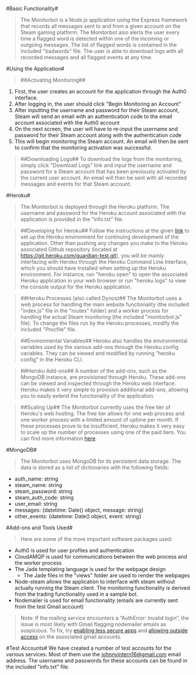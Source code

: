 #Basic Functionality#
>The Monitorbot is a Node.js application using the Express framework that records all messages sent to and from a given account on the Steam gaming platform. The Monitorbot also alerts the user every time a flagged word is detected within one of the incoming or outgoing messages. The list of flagged words is contained in the included "badwords" file. The user is able to download logs with all recorded messages and all flagged events at any time. 


#Using the Application#

> ##Activating Monitoring##
 1. First, the user creates an account for the application through the
    Auth0 interface. 
 2. After logging in, the user should click "Begin Monitoring an Account"
 3. After inputting the username and password for their Steam account, Steam will send an email with an authentication code to the email account associated with the Auth0 account
 4. On the next screen, the user will have to re-input the username and password for their Steam account along with the authentication code
 5. This will begin monitoring the Steam account. An email will then be sent to confirm that the monitoring activation was successful.

>##Downloading Logs##
To download the logs from the monitoring, simply click "Download Logs" link and input the username and password for a Steam account that has been previously activated by the current user account. An email will then be sent with all recorded messages and events for that Steam account. 

#Heroku#

>The Monitorbot is deployed through the Heroku platform. The username and password for the Heroku account associated with the application is provided in the "info.txt" file. 

>##Developing for Heroku##
Follow the instructions at the given [link](https://devcenter.heroku.com/articles/getting-started-with-nodejs#introduction) to set up the Heroku environment for continuing development of the application. Other than pushing any changes you make to the Heroku associated Github repository (located at https://git.heroku.com/guardian-test.git), you will be mainly interfacing with Heroku through the Heroku Command Line Interface, which you should have installed when setting up the Heroku environment. For instance, run "heroku open" to open the associated Heroku application in your web browser or run "heroku logs" to view the console output for the Heroku application.  

>##Heroku Processes (also called Dynos)##
The Monitorbot uses a web process for handling the main website functionality (the included "index.js" file in the "routes" folder) and a worker process for handling the actual Steam monitoring (the included "monitorbot.js" file). To change the files run by the Heroku processes, modify the included "Procfile" file. 

>##Environmental Variables##
Heroku also handles the environmental variables used by the various add-ons through the Heroku config variables. They can be viewed and modified by running "heroku config" in the Heroku CLI.  

>##Heroku Add-ons##
A number of the add-ons, such as the MongoDB instance, are provisioned through Heroku. These add-ons can be viewed and inspected through the Heroku web interface. Heroku makes it very simple to provision additional add-ons, allowing you to easily extend the functionality of the application. 

>##Scaling Up##
The Monitorbot currently uses the free tier of Heroku's web hosting. The free tier allows for one web process and one worker process with a limited amount of uptime per month. If these processes prove to be insufficient, Heroku makes it very easy to scale up the number of processes using one of the paid tiers.  You can find more information [here](https://devcenter.heroku.com/articles/scaling).


#MongoDB#
>The Monitorbot uses MongoDB for its persistent data storage. The data is stored as a list of dictionaries with the following fields:
>
 - auth_name: string
 - steam_name: string
 - steam_password: string
 - steam_auth_code: string
 - user_email: string
 - messages: {datetime: Date() object, message: string}
 - other_events: {datetime: Date() object, event: string}

#Add-ons and Tools Used#
>Here are some of the more important software packages used:
>
 - Auth0 is used for user profiles and authentication
 - CloudAMQP is used for communications between the web process and the worker process
 - The Jade templating language is used for the webpage design
	 - The Jade files in the "views" folder are used to render the webpages
 - Node-steam allows the application to interface with steam without actually running the Steam client. The monitoring functionality is derived from the trading functionality used in a sample bot. 
 - Nodemailer is used for email functionality (emails are currently sent from the test Gmail account) 
 >Note: If the mailing service encounters a “AuthError: Invalid login”, the issue is most likely with Gmail flagging nodemailer emails as suspicious. To fix, try [enabling less secure apps](https://www.google.com/settings/security/lesssecureapps) and [allowing outside access]( https://g.co/allowaccess) on the associated gmail accounts. 


#Test Accounts#
We have created a number of test accounts for the various services. Most of them use the johnnyintern16@gmail.com email address. The username and passwords for these accounts can be found in the included "info.txt" file. 
